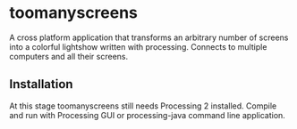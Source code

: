 # toomanyscreens
A cross platform application that transforms an arbitrary number of screens into a colorful lightshow written with processing. Connects to multiple computers and all their screens.

## Installation
At this stage toomanyscreens still needs Processing 2 installed. Compile and run with Processing GUI or processing-java command line application.